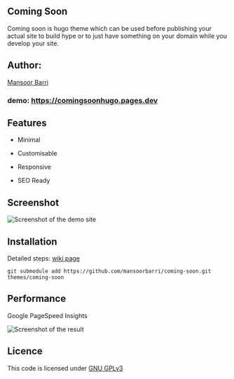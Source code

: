 ## Coming Soon

Coming soon is hugo theme which can be used before publishing your actual site to build hype or to just have something on your domain while you develop your site. 

## Author:

[Mansoor Barri](https://mansoorbarri.com)

### demo: https://comingsoonhugo.pages.dev

## Features

- Minimal 

- Customisable 

- Responsive

- SEO Ready 

## Screenshot

![Screenshot of the demo site](https://mansoorbarri.com/img/downloads/comingsoonhugo/site.png)

## Installation

Detailed steps: [wiki page](https://mansoorbarri.com/downloads/comingsoonhugo)

```git
git submodule add https://github.com/mansoorbarri/coming-soon.git themes/coming-soon
```

## Performance

Google PageSpeed Insights

![Screenshot of the result](https://mansoorbarri.com/img/downloads/comingsoonhugo/performance.png)

## Licence

This code is licensed under [GNU GPLv3](https://github.com/mansoorbarri/coming-soon/)
